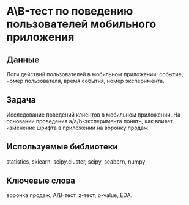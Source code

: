 # A\B-тест по поведению пользователей мобильного приложения

## Данные
Логи действий пользователей в мобильном приложении: событие, номер пользователя, время события, номер эксперимента.

## Задача
Исследование поведений клиентов в мобильном приложении. На основании проведения а/a/b-эксперимента понять, как влияет изменение шрифта в приложении на воронку продаж

## Используемые библиотеки
statistics, sklearn, scipy.cluster, scipy, seaborn, numpy

## Ключевые слова
воронка продаж, A/B-тест, z-тест, p-value, EDA.
